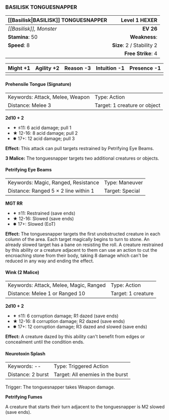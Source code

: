 ### BASILISK TONGUESNAPPER

| [[Basilisk\|BASILISK]] TONGUESNAPPER |         **Level 1 HEXER** |
| :----------------------------------- | ------------------------: |
| *[[Basilisk]], Monster*              |                 **EV 26** |
| **Stamina**: 50                      |             **Weakness**: |
| **Speed**: 8                         | **Size**: 2 / Stability 2 |
|                                      |        **Free Strike**: 4 |

| **Might** +1 | **Agility** +2 | **Reason** -3 | **Intuition** -1 | **Presence** -1 |
| ------------ | -------------- | ------------- | ---------------- | --------------- |
|              |                |               |                  |                 |

#### Prehensile Tongue (Signature)

|                                 |                              |
| :------------------------------ | :--------------------------- |
| Keywords: Attack, Melee, Weapon | Type: Action                 |
| Distance: Melee 3               | Target: 1 creature or object |

**2d10 + 2**

- ✦ ≤11: 6 acid damage; pull 1
- ★ 12-16: 8 acid damage; pull 2
- ✸ 17+: 12 acid damage; pull 3

**Effect:** This attack can pull targets restrained by Petrifying Eye Beams.

**3 Malice:** The tonguesnapper targets two additional creatures or objects.

#### Petrifying Eye Beams

|                                      |                 |
| :----------------------------------- | :-------------- |
| Keywords: Magic, Ranged, Resistance  | Type: Maneuver  |
| Distance: Ranged 5 × 2 line within 1 | Target: Special |

**MGT RR**

- ✦ ≤11: Restrained (save ends)
- ★ 12-16: Slowed (save ends)
- ✸ 17+: Slowed (EoT)

**Effect:** The tonguesnapper targets the first unobstructed creature in each column of the area. Each target magically begins to turn to stone. An already slowed target has a bane on resisting the roll. A creature restrained by this ability or a creature adjacent to them can use an action to cut the encroaching stone from their body, taking 8 damage which can't be reduced in any way and ending the effect.

#### Wink (2 Malice)

|                                        |                    |
| :------------------------------------- | :----------------- |
| Keywords: Attack, Melee, Magic, Ranged | Type: Action       |
| Distance: Melee 1 or Ranged 10         | Target: 1 creature |

**2d10 + 2**

- ✦ ≤11: 6 corruption damage; R1 dazed (save ends)
- ★ 12-16: 8 corruption damage; R2 dazed (save ends)
- ✸ 17+: 12 corruption damage; R3 dazed and slowed (save ends)

**Effect:** A creature dazed by this ability can't benefit from edges or concealment until the condition ends.

#### Neurotoxin Splash

|                   |                                  |
| :---------------- | :------------------------------- |
| Keywords: --      | Type: Triggered Action           |
| Distance: 2 burst | Target: All enemies in the burst |

Trigger: The tonguesnapper takes Weapon damage.

**Petrifying Fumes**

A creature that starts their turn adjacent to the tonguesnapper is M2 slowed (save ends).
